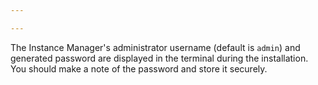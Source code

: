 ```yaml
---

---
```


The Instance Manager's administrator username (default is `admin`) and generated password are displayed in the terminal during the installation. You should make a note of the password and store it securely.
